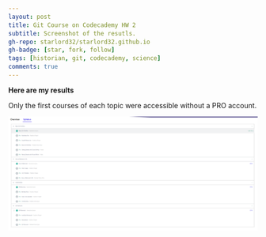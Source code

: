 ```yaml
---
layout: post
title: Git Course on Codecademy HW 2
subtitle: Screenshot of the resutls.
gh-repo: starlord32/starlord32.github.io
gh-badge: [star, fork, follow]
tags: [historian, git, codecademy, science]
comments: true
---
```


**Here are my results**

Only the first courses of each topic were accessible without a PRO account.

![Git](/img/git.png)

